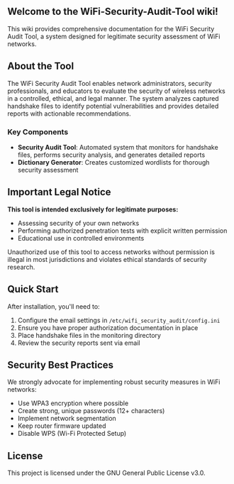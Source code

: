 ## Welcome to the WiFi-Security-Audit-Tool wiki!

This wiki provides comprehensive documentation for the WiFi Security Audit Tool, a system designed for legitimate security assessment of WiFi networks.

## About the Tool

The WiFi Security Audit Tool enables network administrators, security professionals, and educators to evaluate the security of wireless networks in a controlled, ethical, and legal manner. The system analyzes captured handshake files to identify potential vulnerabilities and provides detailed reports with actionable recommendations.

### Key Components

- **Security Audit Tool**: Automated system that monitors for handshake files, performs security analysis, and generates detailed reports
- **Dictionary Generator**: Creates customized wordlists for thorough security assessment

## Important Legal Notice

**This tool is intended exclusively for legitimate purposes:**
- Assessing security of your own networks
- Performing authorized penetration tests with explicit written permission
- Educational use in controlled environments

Unauthorized use of this tool to access networks without permission is illegal in most jurisdictions and violates ethical standards of security research.

## Quick Start

After installation, you'll need to:

1. Configure the email settings in `/etc/wifi_security_audit/config.ini`
2. Ensure you have proper authorization documentation in place
3. Place handshake files in the monitoring directory
4. Review the security reports sent via email


## Security Best Practices

We strongly advocate for implementing robust security measures in WiFi networks:

- Use WPA3 encryption where possible
- Create strong, unique passwords (12+ characters)
- Implement network segmentation
- Keep router firmware updated
- Disable WPS (Wi-Fi Protected Setup)


## License

This project is licensed under the GNU General Public License v3.0.
